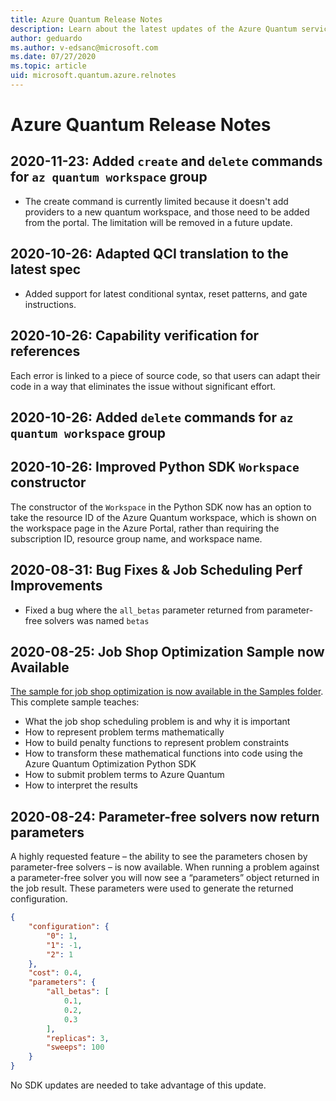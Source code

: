 ```yaml
---
title: Azure Quantum Release Notes
description: Learn about the latest updates of the Azure Quantum service. 
author: geduardo
ms.author: v-edsanc@microsoft.com
ms.date: 07/27/2020
ms.topic: article
uid: microsoft.quantum.azure.relnotes
---
```


# Azure Quantum Release Notes

## 2020-11-23: Added `create` and `delete` commands for `az quantum workspace` group
- The create command is currently limited because it doesn't add providers to a new quantum workspace, and those need to be added from the portal. The limitation will be removed in a future update.

## 2020-10-26: Adapted QCI translation to the latest spec 
- Added support for latest conditional syntax, reset patterns, and gate instructions.

## 2020-10-26: Capability verification for references
Each error is linked to a piece of source code, so that users can adapt their code in a way that eliminates the issue without significant effort.

## 2020-10-26: Added `delete` commands for `az quantum workspace` group

## 2020-10-26: Improved Python SDK `Workspace` constructor 
The constructor of the `Workspace` in the Python SDK now has an option to take the resource ID of the Azure Quantum workspace, which is shown on the workspace page in the Azure Portal, rather than requiring the subscription ID, resource group name, and workspace name.

## 2020-08-31: Bug Fixes & Job Scheduling Perf Improvements
- Fixed a bug where the `all_betas` parameter returned from parameter-free solvers was named `betas`

## 2020-08-25: Job Shop Optimization Sample now Available
[The sample for job shop optimization is now available in the Samples folder](https://github.com/MicrosoftDocs/quantum-docs-private/blob/feature/onboarding-azure-quantum/azure-quantum/samples/job-shop-sample/). This complete sample teaches:
- What the job shop scheduling problem is and why it is important
- How to represent problem terms mathematically
- How to build penalty functions to represent problem constraints
- How to transform these mathematical functions into code using the Azure Quantum Optimization Python SDK
- How to submit problem terms to Azure Quantum
- How to interpret the results

## 2020-08-24: Parameter-free solvers now return parameters
A highly requested feature – the ability to see the parameters chosen by parameter-free solvers – is now available. When running a problem against a parameter-free solver you will now see a “parameters” object returned in the job result. These parameters were used to generate the returned configuration.

```json
{
    "configuration": {
        "0": 1,
        "1": -1,
        "2": 1
    },
    "cost": 0.4,
    "parameters": {
        "all_betas": [
            0.1,
            0.2,
            0.3
        ],
        "replicas": 3,
        "sweeps": 100
    }
}
```

No SDK updates are needed to take advantage of this update. 
